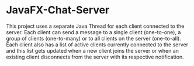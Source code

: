 # JavaFX-Chat-Server

This project uses a separate Java Thread for each client connected to the server.
Each client can send a message to a single client (one-to-one), a group of clients
(one-to-many) or to all clients on the server (one-to-all). Each client also has a
list of active clients currently connected to the server and this list gets 
updated when a new client joins the server or when an existing client disconnects
from the server with its respective notification.
